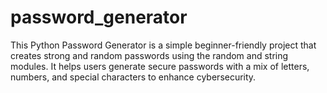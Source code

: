 # password_generator
This Python Password Generator is a simple beginner-friendly project that creates strong and random passwords using the random and string modules. It helps users generate secure passwords with a mix of letters, numbers, and special characters to enhance cybersecurity.

